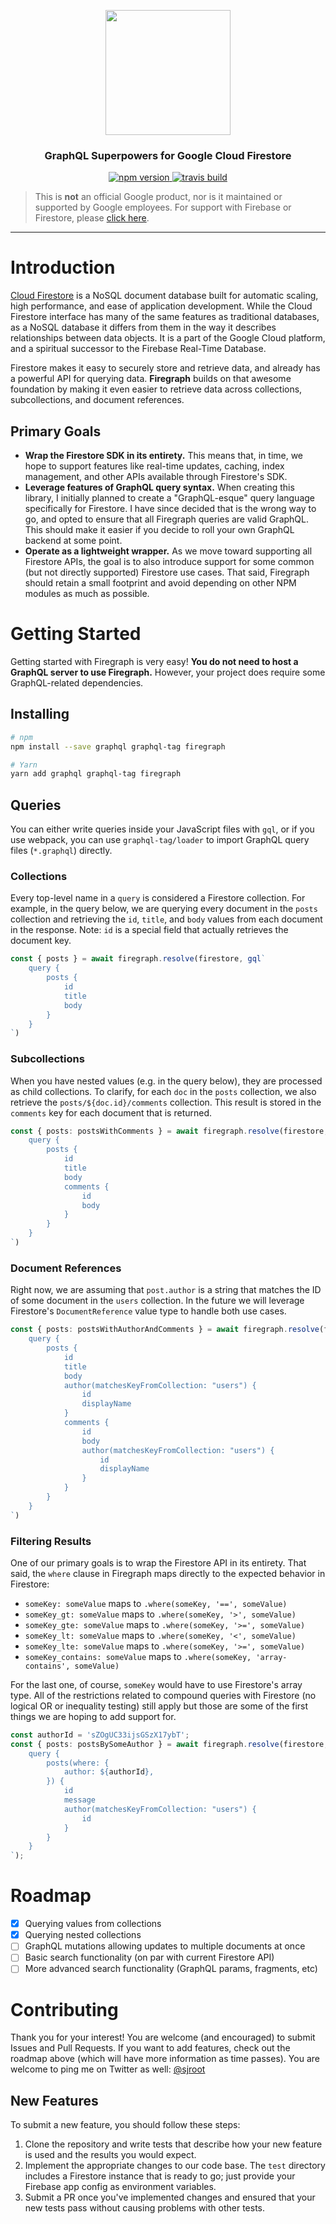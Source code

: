 <p align="center">
    <img src="https://raw.githubusercontent.com/sejr/firegraph/master/assets/logo.png" width="200px"/>
</p>
<h3 align="center">GraphQL Superpowers for Google Cloud Firestore</h3>

<p align="center">
    <a href="https://badge.fury.io/js/firegraph">
        <img src="https://badge.fury.io/js/firegraph.svg" alt="npm version" />
    </a>
    <a href="https://travis-ci.org/sejr/firegraph">
        <img src="https://travis-ci.org/sejr/firegraph.svg?branch=master" alt="travis build" />
    </a>
</p>

> This is **not** an official Google product, nor is it maintained or supported by Google employees. For support with Firebase or Firestore, please [click here](https://firebase.google.com/support/).

___

# Introduction

[Cloud Firestore](https://cloud.google.com/firestore/docs/) is a NoSQL document database built for automatic scaling, high performance, and ease of application development. While the Cloud Firestore interface has many of the same features as traditional databases, as a NoSQL database it differs from them in the way it describes relationships between data objects. It is a part of the Google Cloud platform, and a spiritual successor to the Firebase Real-Time Database.

Firestore makes it easy to securely store and retrieve data, and already has a powerful API for querying data. **Firegraph** builds on that awesome foundation by making it even easier to retrieve data across collections, subcollections, and document references.

## Primary Goals

- **Wrap the Firestore SDK in its entirety.** This means that, in time, we hope to support features like real-time updates, caching, index management, and other APIs available through Firestore's SDK.
- **Leverage features of GraphQL query syntax.** When creating this library, I initially planned to create a "GraphQL-esque" query language specifically for Firestore. I have since decided that is the wrong way to go, and opted to ensure that all Firegraph queries are valid GraphQL. This should make it easier if you decide to roll your own GraphQL backend at some point.
- **Operate as a lightweight wrapper.** As we move toward supporting all Firestore APIs, the goal is to also introduce support for some common (but not directly supported) Firestore use cases. That said, Firegraph should retain a small footprint and avoid depending on other NPM modules as much as possible.

# Getting Started

Getting started with Firegraph is very easy! **You do not need to host a GraphQL server to use Firegraph.** However, your project does require some GraphQL-related dependencies. 

## Installing

``` bash
# npm
npm install --save graphql graphql-tag firegraph

# Yarn
yarn add graphql graphql-tag firegraph
```

## Queries

You can either write queries inside your JavaScript files with `gql`, or if you use webpack, you can use `graphql-tag/loader` to import GraphQL query files (`*.graphql`) directly.

### Collections

Every top-level name in a `query` is considered a Firestore collection. For
example, in the query below, we are querying every document in the `posts`
collection and retrieving the `id`, `title`, and `body` values from each
document in the response. Note: `id` is a special field that actually retrieves
the document key.

``` typescript
const { posts } = await firegraph.resolve(firestore, gql`
    query {
        posts {
            id
            title
            body
        }
    }
`)
```

### Subcollections

When you have nested values (e.g. in the query below), they are processed
as child collections. To clarify, for each `doc` in the `posts` collection,
we also retrieve the `posts/${doc.id}/comments` collection. This result is
stored in the `comments` key for each document that is returned.

``` typescript
const { posts: postsWithComments } = await firegraph.resolve(firestore, gql`
    query {
        posts {
            id
            title
            body
            comments {
                id
                body
            }
        }
    }
`)
```

### Document References

Right now, we are assuming that `post.author` is a string that matches the ID of some document in the `users` collection. In the future we will leverage Firestore's `DocumentReference` value type to handle both use cases.

``` typescript
const { posts: postsWithAuthorAndComments } = await firegraph.resolve(firestore, gql`
    query {
        posts {
            id
            title
            body
            author(matchesKeyFromCollection: "users") {
                id
                displayName
            }
            comments {
                id
                body
                author(matchesKeyFromCollection: "users") {
                    id
                    displayName
                }
            }
        }
    }
`)
```

### Filtering Results

One of our primary goals is to wrap the Firestore API in its entirety. That said, the `where`
clause in Firegraph maps directly to the expected behavior in Firestore:

- `someKey: someValue` maps to `.where(someKey, '==', someValue)`
- `someKey_gt: someValue` maps to `.where(someKey, '>', someValue)`
- `someKey_gte: someValue` maps to `.where(someKey, '>=', someValue)`
- `someKey_lt: someValue` maps to `.where(someKey, '<', someValue)`
- `someKey_lte: someValue` maps to `.where(someKey, '>=', someValue)`
- `someKey_contains: someValue` maps to `.where(someKey, 'array-contains', someValue)`

For the last one, of course, `someKey` would have to use Firestore's array type. All of the restrictions
related to compound queries with Firestore (no logical OR or inequality testing) still apply but those
are some of the first things we are hoping to add support for.

``` typescript
const authorId = 'sZOgUC33ijsGSzX17ybT';
const { posts: postsBySomeAuthor } = await firegraph.resolve(firestore, gql`
    query {
        posts(where: {
            author: ${authorId},
        }) {
            id
            message
            author(matchesKeyFromCollection: "users") {
                id
            }
        }
    }
`);
```


# Roadmap

- [x] Querying values from collections
- [x] Querying nested collections
- [ ] GraphQL mutations allowing updates to multiple documents at once
- [ ] Basic search functionality (on par with current Firestore API)
- [ ] More advanced search functionality (GraphQL params, fragments, etc)

# Contributing

Thank you for your interest! You are welcome (and encouraged) to submit Issues and Pull Requests. If you want to add features, check out the roadmap above (which will have more information as time passes). You are welcome to ping me on Twitter as well: [@sjroot](https://twitter.com/sjroot)

## New Features

To submit a new feature, you should follow these steps:

1. Clone the repository and write tests that describe how your new feature is used and the results you would expect.
2. Implement the appropriate changes to our code base. The `test` directory includes a Firestore instance that is ready to go; just provide your Firebase app config as environment variables.
3. Submit a PR once you've implemented changes and ensured that your new tests pass without causing problems with other tests.
